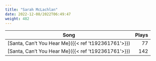 ```yaml
---
title: "Sarah McLachlan"
date: 2022-12-08/2022T06:49:47
weight: 482
---
```




 Song | Plays 
----- | -----:
[Santa, Can’t You Hear Me]({{< ref 't192361761'>}}) | 77
[Santa, Can’t You Hear Me]({{< ref 't192361761'>}}) | 142
